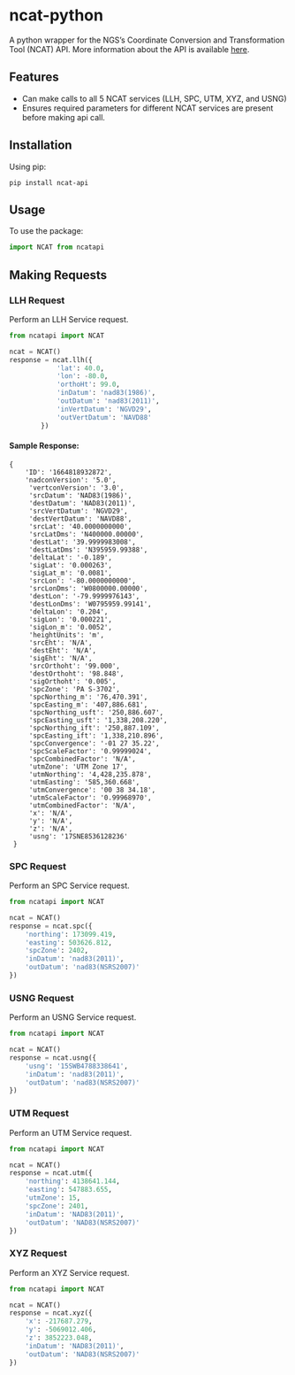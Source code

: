 # ncat-python

A python wrapper for the NGS’s Coordinate Conversion and Transformation Tool (NCAT) API. More information about the API is available [here](https://www.ngs.noaa.gov/web_services/ncat/index.shtml).

## Features
- Can make calls to all 5 NCAT services (LLH, SPC, UTM, XYZ, and USNG)
- Ensures required parameters for different NCAT services are present before making api call.

## Installation
Using pip:
```commandline
pip install ncat-api
```

## Usage
To use the package: 

```python
import NCAT from ncatapi
```

## Making Requests
### LLH Request
Perform an LLH Service request.
```python
from ncatapi import NCAT

ncat = NCAT()
response = ncat.llh({
            'lat': 40.0,
            'lon': -80.0,
            'orthoHt': 99.0,
            'inDatum': 'nad83(1986)',
            'outDatum': 'nad83(2011)',
            'inVertDatum': 'NGVD29',
            'outVertDatum': 'NAVD88'
        })
```
#### Sample Response:
```text
{
    'ID': '1664818932872', 
    'nadconVersion': '5.0',
     'vertconVersion': '3.0', 
     'srcDatum': 'NAD83(1986)', 
     'destDatum': 'NAD83(2011)', 
     'srcVertDatum': 'NGVD29', 
     'destVertDatum': 'NAVD88', 
     'srcLat': '40.0000000000', 
     'srcLatDms': 'N400000.00000', 
     'destLat': '39.9999983008',
     'destLatDms': 'N395959.99388',
     'deltaLat': '-0.189',
     'sigLat': '0.000263',
     'sigLat_m': '0.0081',
     'srcLon': '-80.0000000000',
     'srcLonDms': 'W0800000.00000',
     'destLon': '-79.9999976143',
     'destLonDms': 'W0795959.99141',
     'deltaLon': '0.204',
     'sigLon': '0.000221',
     'sigLon_m': '0.0052',
     'heightUnits': 'm',
     'srcEht': 'N/A',
     'destEht': 'N/A',
     'sigEht': 'N/A',
     'srcOrthoht': '99.000',
     'destOrthoht': '98.848',
     'sigOrthoht': '0.005',
     'spcZone': 'PA S-3702',
     'spcNorthing_m': '76,470.391',
     'spcEasting_m': '407,886.681',
     'spcNorthing_usft': '250,886.607',
     'spcEasting_usft': '1,338,208.220',
     'spcNorthing_ift': '250,887.109',
     'spcEasting_ift': '1,338,210.896',
     'spcConvergence': '-01 27 35.22',
     'spcScaleFactor': '0.99999024',
     'spcCombinedFactor': 'N/A',
     'utmZone': 'UTM Zone 17',
     'utmNorthing': '4,428,235.878',
     'utmEasting': '585,360.668',
     'utmConvergence': '00 38 34.18',
     'utmScaleFactor': '0.99968970',
     'utmCombinedFactor': 'N/A',
     'x': 'N/A',
     'y': 'N/A',
     'z': 'N/A',
     'usng': '17SNE8536128236'
 }
```

### SPC Request
Perform an SPC Service request.
```python
from ncatapi import NCAT

ncat = NCAT()
response = ncat.spc({
    'northing': 173099.419,
    'easting': 503626.812,
    'spcZone': 2402,
    'inDatum': 'nad83(2011)',
    'outDatum': 'nad83(NSRS2007)'
})
```

### USNG Request
Perform an USNG Service request.
```python
from ncatapi import NCAT

ncat = NCAT()
response = ncat.usng({
    'usng': '15SWB4788338641',
    'inDatum': 'nad83(2011)',
    'outDatum': 'nad83(NSRS2007)'
})
```

### UTM Request
Perform an UTM Service request.
```python
from ncatapi import NCAT

ncat = NCAT()
response = ncat.utm({
    'northing': 4138641.144,
    'easting': 547883.655,
    'utmZone': 15,
    'spcZone': 2401,
    'inDatum': 'NAD83(2011)',
    'outDatum': 'NAD83(NSRS2007)'
})
```

### XYZ Request
Perform an XYZ Service request.
```python
from ncatapi import NCAT

ncat = NCAT()
response = ncat.xyz({
    'x': -217687.279,
    'y': -5069012.406,
    'z': 3852223.048,
    'inDatum': 'NAD83(2011)',
    'outDatum': 'NAD83(NSRS2007)'
})
```
